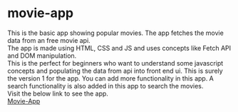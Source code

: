 # movie-app
This is the basic app showing popular movies. The app fetches the movie data from an free movie api. </br>
The app is made using HTML, CSS and JS and uses concepts like Fetch API and DOM manipulation.</br>
This is the perfect for beginners who want to understand some javascript concepts and populating the data from api into front end ui.
This is surely the version 1 for the app. You can add more functionality in this app. A search functionality is also added in this app to search the movies.</br>
 Visit the below link to see the app.</br>
[Movie-App](https://sahur123.github.io/movie-app/)
